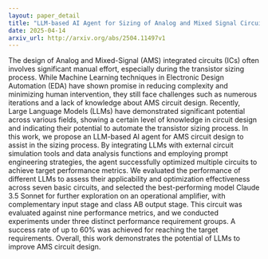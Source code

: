 ```yaml
---
layout: paper_detail
title: "LLM-based AI Agent for Sizing of Analog and Mixed Signal Circuit"
date: 2025-04-14
arxiv_url: http://arxiv.org/abs/2504.11497v1
---
```


The design of Analog and Mixed-Signal (AMS) integrated circuits (ICs) often involves significant manual effort, especially during the transistor sizing process. While Machine Learning techniques in Electronic Design Automation (EDA) have shown promise in reducing complexity and minimizing human intervention, they still face challenges such as numerous iterations and a lack of knowledge about AMS circuit design. Recently, Large Language Models (LLMs) have demonstrated significant potential across various fields, showing a certain level of knowledge in circuit design and indicating their potential to automate the transistor sizing process. In this work, we propose an LLM-based AI agent for AMS circuit design to assist in the sizing process. By integrating LLMs with external circuit simulation tools and data analysis functions and employing prompt engineering strategies, the agent successfully optimized multiple circuits to achieve target performance metrics. We evaluated the performance of different LLMs to assess their applicability and optimization effectiveness across seven basic circuits, and selected the best-performing model Claude 3.5 Sonnet for further exploration on an operational amplifier, with complementary input stage and class AB output stage. This circuit was evaluated against nine performance metrics, and we conducted experiments under three distinct performance requirement groups. A success rate of up to 60% was achieved for reaching the target requirements. Overall, this work demonstrates the potential of LLMs to improve AMS circuit design.
